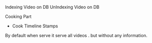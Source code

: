 
Indexing Video on DB
UnIndexing Video on DB

Cooking Part
- Cook Timeline Stamps


By default when serve it serve all videos .
but without any information.

